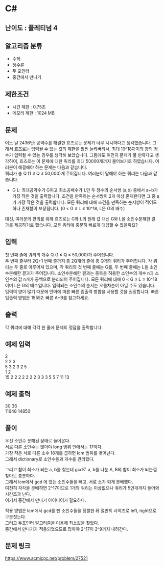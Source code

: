 # C#

## 난이도 : 플레티넘 4

## 알고리즘 분류
  - 수학
  - 정수론
  - 두 포인터
  - 중간에서 만나기

## 제한조건
  - 시간 제한 : 0.75초
  - 메모리 제한 : 1024 MB

## 문제
어느 날 2436번: 공약수를 해결한 흐즈로는 문제가 너무 시시하다고 생각했습니다. 그래서 흐즈로는 입력될 수 있는 값의 제한을 훨씬 늘려버려서, 최대 10^18까지의 양의 정수가 입력될 수 있는 경우를 생각해 보았습니다. 그럼에도 여전히 문제가 풀 만하다고 생각하여, 흐즈로는 이 문제에 대한 쿼리를 최대 50000개까지 물어보기로 하였습니다. 여러분이 해결해야 하는 문제는 다음과 같습니다.<br/>
쿼리가 총 Q (1 ≤ Q ≤ 50,000)개 주어집니다. 여러분이 답해야 하는 쿼리는 다음과 같습니다.<br/>

  - G L: 최대공약수가 G이고 최소공배수가 L인 두 정수의 순서쌍 (a,b) 중에서 a+b가 가장 작은 것을 출력합니다. 조건을 만족하는 순서쌍이 2개 이상 존재한다면 그 중 a가 가장 작은 것을 출력합니다. 모든 쿼리에 대해 조건을 만족하는 순서쌍이 적어도 하나 존재함이 보장됩니다. (0 < G ≤ L ≤ 10^18, L은 G의 배수)

대신, 여러분의 편의를 위해 흐즈로는 G와 L의 원래 값 대신 G와 L을 소인수분해한 결과를 제공하기로 했습니다. 모든 쿼리에 충분히 빠르게 대답할 수 있을까요?<br/>

## 입력
첫 번째 줄에 쿼리의 개수 Q (1 ≤ Q ≤ 50,000)가 주어집니다.<br/>
두 번째 줄부터 2Q+1 번째 줄까지 총 2Q개의 줄에 총 Q개의 쿼리가 주어집니다. 각 쿼리는 두 줄로 이루어져 있으며, 각 쿼리의 첫 번째 줄에는 G를, 두 번째 줄에는 L을 소인수분해한 결과가 주어집니다. 소인수분해한 결과는 중복을 허용한 소인수의 개수 n과 소인수의 값 n개가 공백으로 분리되어 주어집니다. 모든 쿼리에 대해 0 < G ≤ L ≤ 10^18이며 L은 G의 배수입니다. 입력되는 소인수의 순서는 오름차순이 아닐 수도 있습니다.<br/>
입력의 양이 많기 때문에 언어에 따른 빠른 입출력 방법을 사용할 것을 권장합니다. 빠른 입출력 방법은 15552: 빠른 A+B를 참고하세요.<br/>

## 출력
각 쿼리에 대해 각각 한 줄에 문제의 정답을 출력합니다.<br/>

## 예제 입력
2<br/>
2 2 3<br/>
5 3 2 3 2 5<br/>
1 2<br/>
15 2 2 2 2 2 2 2 3 3 3 5 5 7 11 13<br/>

## 예제 출력
30 36<br/>
11648 14850<br/>

## 풀이
우선 소인수 분해된 상태로 들어온다.<br/>
서로 다른 소인수는 많아야 long 범위 안에서는 17이다.<br/>
가장 작은 서로 다른 소수 18개를 곱하면 lcm 범위를 벗어난다.<br/>
그래서 dictionary로 소인수들과 개수를 관리했다.<br/>

그리고 합이 최소가 되는 a, b를 찾는데 gcd로 a, b를 나눈 A, B의 합이 최소가 되는걸 찾아도 충분하다.<br/>
그래서 lcm에서 gcd 에 있는 소인수들을 빼고, 서로 소가 되게 분배했다.<br/>
여전히 각각을 분배하면 2^17이므로 1개의 쿼리는 이상없으나 쿼리가 5만개까지 들어와 시간초과 난다.<br/>
여기서 중간에서 만나기 아이디어가 필요하다.<br/>

적용 방법은 lcm에서 gcd를 뺀 소인수들을 정렬한 뒤 절반의 사이즈로 left, right으로 구분짓는다.<br/>
그리고 두포인터 알고리즘을 이용해 최소값을 찾았다.<br/>
중간에서 만나기가 적용되었으므로 많아야 2^17이 2^9까지 내려간다.<br/>

## 문제 링크
https://www.acmicpc.net/problem/27521